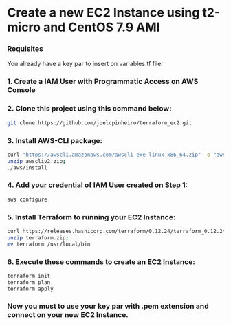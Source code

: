 # Create a new EC2 Instance using t2-micro and CentOS 7.9 AMI

### Requisites

You already have a key par to insert on variables.tf file. 

### 1. Create a IAM User with Programmatic Access on AWS Console

### 2. Clone this project using this command below:

```sh
git clone https://github.com/joelcpinheiro/terraform_ec2.git
```

### 3. Install AWS-CLI package:
```sh
curl "https://awscli.amazonaws.com/awscli-exe-linux-x86_64.zip" -o "awscliv2.zip";
unzip awscliv2.zip;
./aws/install
```
### 4. Add your credential of IAM User created on Step 1:

```sh
aws configure
```

### 5. Install Terraform to running your EC2 Instance:
```sh
curl https://releases.hashicorp.com/terraform/0.12.24/terraform_0.12.24_linux_amd64.zip -o terraform.zip;
unzip terraform.zip;
mv terraform /usr/local/bin
```

### 6. Execute these commands to create an EC2 Instance:

```sh
terraform init
terraform plan
terraform apply
```

### Now you must to use your key par with .pem extension and connect on your new EC2 Instance.